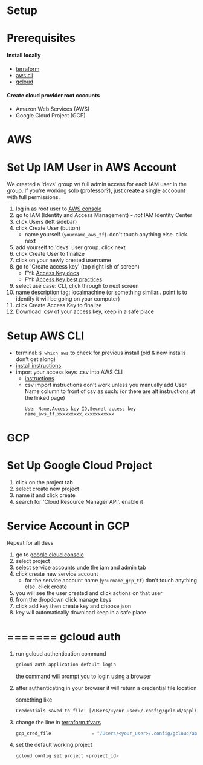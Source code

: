 # Setup

Prerequisites
===============

#### Install locally
* [terraform](https://developer.hashicorp.com/terraform/tutorials/aws-get-started/install-cli)
* [aws cli](https://docs.aws.amazon.com/cli/latest/userguide/getting-started-install.html)
* [gcloud](https://cloud.google.com/sdk/docs/install)  

#### Create cloud provider root cccounts
* Amazon Web Services (AWS)
* Google Cloud Project (GCP)



AWS
===

Set Up IAM User in AWS Account 
========================================
We created a 'devs' group w/ full admin access for each IAM user in the group. 
If you're working solo (professor?), just create a single accoount with full permissions.

1. log in as root user to [AWS console](https://aws.amazon.com/console/)
2. go to IAM (Identity and Access Management)   - *not* IAM Identity Center
3. click Users  (left sidebar)
4. click Create User  (button)
    * name yourself (`yourname_aws_tf`). don't touch anything else. click next
5. add yourself to 'devs' user group. click next
6. click Create User to finalize
7. click on your newly created username
8. go to 'Create access key'  (top right ish of screen)
    * FYI: [Access Key docs](https://docs.aws.amazon.com/IAM/latest/UserGuide/id_credentials_access-keys.html)
    * FYI: [Access Key best practices](https://docs.aws.amazon.com/IAM/latest/UserGuide/id_credentials_access-keys.html#securing_access-keys)
9. select use case: CLI, click through to next screen
10. name description tag: localmachine  (or something similar.. point is to identify it will be going on your computer)
11. click Create Access Key to finalize
12. Download .csv of your access key, keep in a safe place

Setup AWS CLI
=============
* terminal:   `$ which aws`   to check for previous install (old & new installs don't get along)
* [install instructions](https://docs.aws.amazon.com/cli/latest/userguide/getting-started-install.html)
* import your access keys .csv into AWS CLI
    * [instructions](https://docs.aws.amazon.com/cli/latest/userguide/cli-authentication-user.html#cli-authentication-user-configure-csv)
     * csv import instructions don't work unless you manually add User Name column to front of csv as such: (or there are alt instructions at the linked page)
        ```
        User Name,Access key ID,Secret access key
        name_aws_tf,xxxxxxxxx,xxxxxxxxxxx
        ```

GCP
===

Set Up Google Cloud Project
===========================
1. click on the project tab 
2. select create new project
3. name it and click create
4. search for 'Cloud Resource Manager API'. enable it

Service Account in GCP
======================
Repeat for all devs
1. go to [google cloud console](https://console.cloud.google.com/)
2. select project
3. select service accounts unde the iam and admin tab
3. click create new service account 
    * for the service account name (`yourname_gcp_tf`) don't touch anything else. click create
4. you will see the user created and click actions on that user
5. from the dropdown click manage keys
6. click add key then create key and choose json
7. key will automatically download keep in a safe place


=======
gcloud auth
===========
1. run gcloud authentication command
    ```sh   
    gcloud auth application-default login  
    ```
    the command will prompt you to login using a browser
2. after authenticating in your browser it will return a credential file location
    
    something like
    ```sh
    Credentials saved to file: [/Users/<your user>/.config/gcloud/application_default_credentials.json]
    ```
3. change the line in [terraform.tfvars](../terraform/terraform.tfvars#L8)
    ```tf
    gcp_cred_file               = "/Users/<your_user>/.config/gcloud/application_default_credentials.json"
    ```
4. set the default working project
    ```sh
    gcloud config set project <project_id>
    ```
